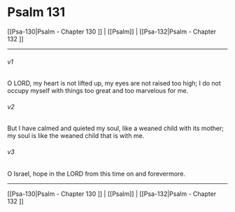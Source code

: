 # Psalm 131

[[Psa-130|Psalm - Chapter 130 ]] | [[Psalm]] | [[Psa-132|Psalm - Chapter 132 ]]
***

###### v1
O LORD, my heart is not lifted up, my eyes are not raised too high; I do not occupy myself with things too great and too marvelous for me.
###### v2
But I have calmed and quieted my soul, like a weaned child with its mother; my soul is like the weaned child that is with me.
###### v3
O Israel, hope in the LORD from this time on and forevermore.

***

[[Psa-130|Psalm - Chapter 130 ]] | [[Psalm]] | [[Psa-132|Psalm - Chapter 132 ]]
